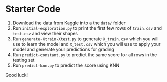 # Starter Code

1. Download the data from Kaggle into a the `data/` folder
2. Run `initial-exploration.py` to print the first few rows of `train.csv` and `test.csv` and view their shapes
2. Run `generate-Xtrain-Xtest.py` to generate `X_train.csv` which you will use to learn the model and `X_test.csv` which you will use to apply your model and generate your predictions for grading
3. Run `predict-constant.py` to predict the same score for all rows in the testing set
5. Run `predict-knn.py` to predict the score using KNN

Good luck!
